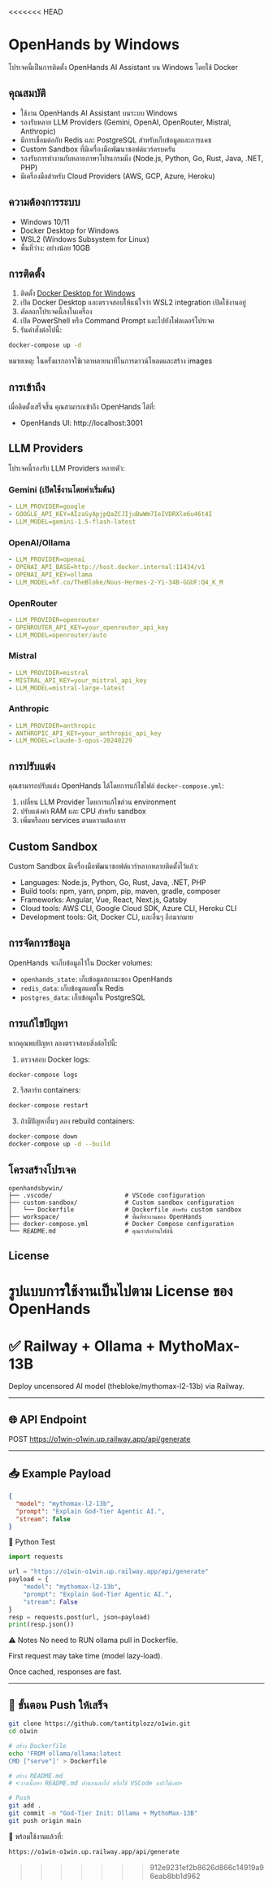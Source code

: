 <<<<<<< HEAD
# OpenHands by Windows

โปรเจคนี้เป็นการติดตั้ง OpenHands AI Assistant บน Windows โดยใช้ Docker

## คุณสมบัติ

- ใช้งาน OpenHands AI Assistant บนระบบ Windows
- รองรับหลาย LLM Providers (Gemini, OpenAI, OpenRouter, Mistral, Anthropic)
- มีการเชื่อมต่อกับ Redis และ PostgreSQL สำหรับเก็บข้อมูลและการแคช
- Custom Sandbox ที่มีเครื่องมือพัฒนาซอฟต์แวร์ครบครัน
- รองรับการทำงานกับหลายภาษาโปรแกรมมิ่ง (Node.js, Python, Go, Rust, Java, .NET, PHP)
- มีเครื่องมือสำหรับ Cloud Providers (AWS, GCP, Azure, Heroku)

## ความต้องการระบบ

- Windows 10/11
- Docker Desktop for Windows
- WSL2 (Windows Subsystem for Linux)
- พื้นที่ว่าง: อย่างน้อย 10GB

## การติดตั้ง

1. ติดตั้ง [Docker Desktop for Windows](https://www.docker.com/products/docker-desktop)
2. เปิด Docker Desktop และตรวจสอบให้แน่ใจว่า WSL2 integration เปิดใช้งานอยู่
3. คัดลอกโปรเจคนี้ลงในเครื่อง
4. เปิด PowerShell หรือ Command Prompt และไปยังโฟลเดอร์โปรเจค
5. รันคำสั่งต่อไปนี้:

```bash
docker-compose up -d
```

หมายเหตุ: ในครั้งแรกอาจใช้เวลาหลายนาทีในการดาวน์โหลดและสร้าง images

## การเข้าถึง

เมื่อติดตั้งเสร็จสิ้น คุณสามารถเข้าถึง OpenHands ได้ที่:

- OpenHands UI: http://localhost:3001

## LLM Providers

โปรเจคนี้รองรับ LLM Providers หลายตัว:

### Gemini (เปิดใช้งานโดยค่าเริ่มต้น)
```yaml
- LLM_PROVIDER=google
- GOOGLE_API_KEY=AIzaSyApjpQaZCJIjuBwWm7IeIVDRXle6u46t4I
- LLM_MODEL=gemini-1.5-flash-latest
```

### OpenAI/Ollama
```yaml
- LLM_PROVIDER=openai
- OPENAI_API_BASE=http://host.docker.internal:11434/v1
- OPENAI_API_KEY=ollama
- LLM_MODEL=hf.co/TheBloke/Nous-Hermes-2-Yi-34B-GGUF:Q4_K_M
```

### OpenRouter
```yaml
- LLM_PROVIDER=openrouter
- OPENROUTER_API_KEY=your_openrouter_api_key
- LLM_MODEL=openrouter/auto
```

### Mistral
```yaml
- LLM_PROVIDER=mistral
- MISTRAL_API_KEY=your_mistral_api_key
- LLM_MODEL=mistral-large-latest
```

### Anthropic
```yaml
- LLM_PROVIDER=anthropic
- ANTHROPIC_API_KEY=your_anthropic_api_key
- LLM_MODEL=claude-3-opus-20240229
```

## การปรับแต่ง

คุณสามารถปรับแต่ง OpenHands ได้โดยการแก้ไขไฟล์ `docker-compose.yml`:

1. เปลี่ยน LLM Provider โดยการแก้ไขส่วน environment
2. ปรับแต่งค่า RAM และ CPU สำหรับ sandbox
3. เพิ่มหรือลบ services ตามความต้องการ

## Custom Sandbox

Custom Sandbox มีเครื่องมือพัฒนาซอฟต์แวร์หลากหลายติดตั้งไว้แล้ว:

- Languages: Node.js, Python, Go, Rust, Java, .NET, PHP
- Build tools: npm, yarn, pnpm, pip, maven, gradle, composer
- Frameworks: Angular, Vue, React, Next.js, Gatsby
- Cloud tools: AWS CLI, Google Cloud SDK, Azure CLI, Heroku CLI
- Development tools: Git, Docker CLI, และอื่นๆ อีกมากมาย

## การจัดการข้อมูล

OpenHands จะเก็บข้อมูลไว้ใน Docker volumes:

- `openhands_state`: เก็บข้อมูลสถานะของ OpenHands
- `redis_data`: เก็บข้อมูลแคชใน Redis
- `postgres_data`: เก็บข้อมูลใน PostgreSQL

## การแก้ไขปัญหา

หากคุณพบปัญหา ลองตรวจสอบสิ่งต่อไปนี้:

1. ตรวจสอบ Docker logs:
```bash
docker-compose logs
```

2. รีสตาร์ท containers:
```bash
docker-compose restart
```

3. ถ้ามีปัญหาอื่นๆ ลอง rebuild containers:
```bash
docker-compose down
docker-compose up -d --build
```

## โครงสร้างโปรเจค

```
openhandsbywin/
├── .vscode/                    # VSCode configuration
├── custom-sandbox/             # Custom sandbox configuration
│   └── Dockerfile              # Dockerfile สำหรับ custom sandbox
├── workspace/                  # พื้นที่ทำงานของ OpenHands
├── docker-compose.yml          # Docker Compose configuration
└── README.md                   # คุณกำลังอ่านไฟล์นี้
```

## License

รูปแบบการใช้งานเป็นไปตาม License ของ OpenHands 
=======
# ✅ Railway + Ollama + MythoMax-13B

Deploy uncensored AI model (thebloke/mythomax-l2-13b) via Railway.

---

## 🌐 API Endpoint

POST <https://o1win-o1win.up.railway.app/api/generate>

---

## 📥 Example Payload

```json
{
  "model": "mythomax-l2-13b",
  "prompt": "Explain God-Tier Agentic AI.",
  "stream": false
}
```

🧪 Python Test

```python
import requests

url = "https://o1win-o1win.up.railway.app/api/generate"
payload = {
    "model": "mythomax-l2-13b",
    "prompt": "Explain God-Tier Agentic AI.",
    "stream": False
}
resp = requests.post(url, json=payload)
print(resp.json())
```

⚠️ Notes
No need to RUN ollama pull in Dockerfile.

First request may take time (model lazy-load).

Once cached, responses are fast.

---

## 🧠 ขั้นตอน Push ให้เสร็จ

```bash
git clone https://github.com/tantitplozz/o1win.git
cd o1win

# สร้าง Dockerfile
echo 'FROM ollama/ollama:latest
CMD ["serve"]' > Dockerfile

# สร้าง README.md
# <วางเนื้อหา README.md ด้านบนลงไป หรือใช้ VSCode แปะได้เลย>

# Push
git add .
git commit -m "God-Tier Init: Ollama + MythoMax-13B"
git push origin main
```

🚀 พร้อมใช้งานแล้วที่:

```bash
https://o1win-o1win.up.railway.app/api/generate
```
>>>>>>> 912e9231ef2b8626d866c14919a96eab8bb1d962

